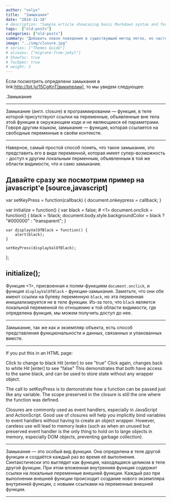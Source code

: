 ```yaml
---
author: "volyx"
title:  "Замыкания"
date: "2014-11-18"
# description: "Sample article showcasing basic Markdown syntax and formatting for HTML elements."
tags:  ["old-posts"]
categories: ["old-posts"]
summary: "Добавить новое поведение в существующий метод легко, но часто это бывает не совсем верным решением. Когда изначально создается какой-то метод, то он обычно делает строго одно действие. Любое добавление нового кода выглядит немного подозрительно. Скорее всего, вы добавляете новый код, потому что хотите, чтобы он выполнялся в одно время с уже существующим кодом."
image: "../img/closure.jpg"
# series: ["Themes Guide"]
# aliases: ["migrate-from-jekyl"]
# ShowToc: true
# TocOpen: true
# weight: 2
---
```


Если посмотреть определени замыкания в link:http://bit.ly/15CgKnT[википедии], то мы увидем следующее:

.Замыкание
****
Замыкание (англ. closure) в программировании — функция, в теле которой присутствуют ссылки на переменные, объявленные вне тела этой функции в окружающем коде и не являющиеся её параметрами. Говоря другим языком, замыкание — функция, которая ссылается на свободные переменные в своём контексте.
****

Наверное, самый простой способ понять, что такое замыкание, это представить его в виде переменной, которая имеет супер-возможность - доступ к другим локальным перменным, объявленным в той же области видимости, что и само замыкание.


Давайте сразу же посмотрим пример на javascript'e
[source,javascript]
----
var setKeyPress = function(callback) {
    document.onkeypress = callback;
}

var initialize = function() {
    var black = false;
    # <1>
    document.onclick = function() {
        black = !black;
        document.body.style.backgroundColor = black ? "#000000" : "transparent";
    }

    var displayValOfBlack = function() {
        alert(black);
    }

    setKeyPress(displayValOfBlack);
};

initialize();
----

Функция <1>, присвоенная к полям-функциям `document.onclick`, и функция `displayValOfBlack` - функции-замыкания. Заметьте, что они обе имеют ссылки на булеву переменную `black`, но эта перменная инициализируется не в теле функции. Из-за того, что `black` является локальной переменной по отношению к той области видимости, где определена функция, мы можем получить доступ до нее.   


****
Замыкание, так же как и экземпляр объекта, есть способ представления функциональности и данных, связанных и упакованных вместе.
****

If you put this in an HTML page:

Click to change to black
Hit [enter] to see "true"
Click again, changes back to white
Hit [enter] to see "false"
This demonstrates that both have access to the same black, and can be used to store state without any wrapper object.

The call to setKeyPress is to demonstrate how a function can be passed just like any variable. The scope preserved in the closure is still the one where the function was defined.

Closures are commonly used as event handlers, especially in JavaScript and ActionScript. Good use of closures will help you implicitly bind variables to event handlers without having to create an object wrapper. However, careless use will lead to memory leaks (such as when an unused but preserved event handler is the only thing to hold on to large objects in memory, especially DOM objects, preventing garbage collection).

****
Замыкание — это особый вид функции. Она определена в теле другой функции и создаётся каждый раз во время её выполнения. Синтакстически это выглядит как функция, находящаяся целиком в теле другой функции. При этом вложенная внутренняя функция содержит ссылки на локальные переменные внешней функции. Каждый раз при выполнении внешней функции происходит создание нового экземпляра внутренней функции, с новыми ссылками на переменные внешней функции.
****